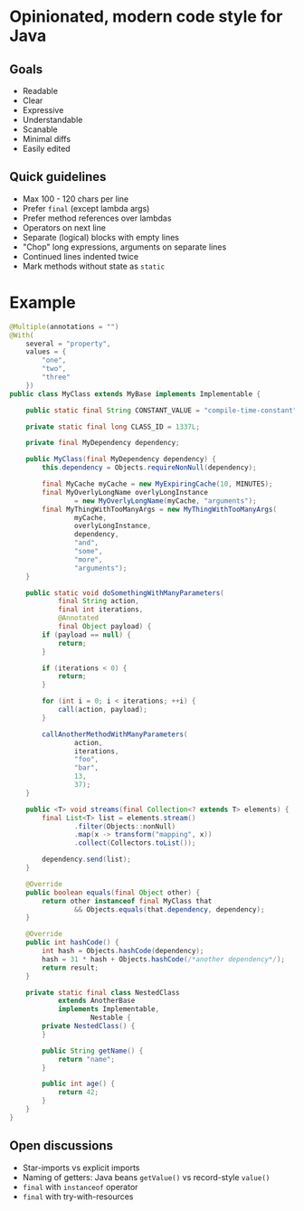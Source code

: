 # Opinionated, modern code style for Java

## Goals

* Readable
* Clear
* Expressive
* Understandable
* Scanable
* Minimal diffs
* Easily edited

## Quick guidelines

* Max 100 - 120 chars per line
* Prefer `final` (except lambda args)
* Prefer method references over lambdas
* Operators on next line
* Separate (logical) blocks with empty lines
* "Chop" long expressions, arguments on separate lines
* Continued lines indented twice
* Mark methods without state as `static`

# Example

```java
@Multiple(annotations = "")
@With(
    several = "property",
    values = {
        "one",
        "two",
        "three"
    })
public class MyClass extends MyBase implements Implementable {

    public static final String CONSTANT_VALUE = "compile-time-constant";

    private static final long CLASS_ID = 1337L;

    private final MyDependency dependency;

    public MyClass(final MyDependency dependency) {
        this.dependency = Objects.requireNonNull(dependency);

        final MyCache myCache = new MyExpiringCache(10, MINUTES);
        final MyOverlyLongName overlyLongInstance
                = new MyOverlyLongName(myCache, "arguments");
        final MyThingWithTooManyArgs = new MyThingWithTooManyArgs(
                myCache,
                overlyLongInstance,
                dependency,
                "and",
                "some",
                "more",
                "arguments");
    }

    public static void doSomethingWithManyParameters(
            final String action,
            final int iterations,
            @Annotated
            final Object payload) {
        if (payload == null) {
            return;
        }

        if (iterations < 0) {
            return;
        }

        for (int i = 0; i < iterations; ++i) {
            call(action, payload);
        }

        callAnotherMethodWithManyParameters(
                action,
                iterations,
                "foo",
                "bar",
                13,
                37);
    }

    public <T> void streams(final Collection<? extends T> elements) {
        final List<T> list = elements.stream()
                .filter(Objects::nonNull)
                .map(x -> transform("mapping", x))
                .collect(Collectors.toList());

        dependency.send(list);
    }

    @Override
    public boolean equals(final Object other) {
        return other instanceof final MyClass that
                && Objects.equals(that.dependency, dependency);
    }

    @Override
    public int hashCode() {
        int hash = Objects.hashCode(dependency);
        hash = 31 * hash + Objects.hashCode(/*another dependency*/);
        return result;
    }

    private static final class NestedClass
            extends AnotherBase
            implements Implementable,
                    Nestable {
        private NestedClass() {
        }

        public String getName() {
            return "name";
        }

        public int age() {
            return 42;
        }
    }
}
```

## Open discussions

* Star-imports vs explicit imports
* Naming of getters: Java beans `getValue()` vs record-style `value()`
* `final` with `instanceof` operator
* `final` with try-with-resources
